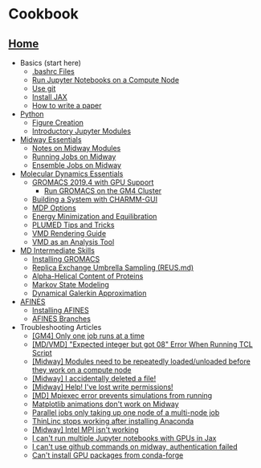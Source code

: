# Cookbook

## [Home](Home.md)
* Basics (start here)
  * [.bashrc Files](src/Making-a-Useful-.bashrc-file.md)
  * [Run Jupyter Notebooks on a Compute Node](src/Run-Jupyter-Notebooks-on-a-Compute-Node.md)
  * [Use git](src/use-git.md)
  * [Install JAX](src/Installing_JAX.md)
  * [How to write a paper](src/How-to-write-a-paper.md)
* [Python](src/Python.md)
  * [Figure Creation](src/Figure-Creation.md)
  * [Introductory Jupyter Modules](src/Introductory-Jupyter-Modules.md)
* [Midway Essentials](src/Midway-Essentials.md)
  * [Notes on Midway Modules](src/Notes-on-Midway-Modules.md)
  * [Running Jobs on Midway](src/Running-Jobs-on-Midway.md)
  * [Ensemble Jobs on Midway](src/ensemble.md)
* [Molecular Dynamics Essentials](src/Molecular-Dynamics-Essentials.md)
  * [GROMACS 2019.4 with GPU Support](src/GROMACS-2019.4-with-GPU-Support.md)
    * [Run GROMACS on the GM4 Cluster](src/Run-Gromacs-on-the-GM4-Cluster.md)
  * [Building a System with CHARMM-GUI](src/Building-a-System-With-CHARMM-GUI.md)
  * [MDP Options](src/MDP-options.md)
  * [Energy Minimization and Equilibration](src/Energy-Minimization-and-Equilibration.md)
  * [PLUMED Tips and Tricks](src/PLUMED-Tips-and-Tricks.md)
  * [VMD Rendering Guide](src/VMD-Rendering-Guide.md)
  * [VMD as an Analysis Tool](src/VMD-as-an-Analysis-Tool.md)
* [MD Intermediate Skills](src/MD-Intermediate-Skills.md)
  * [Installing GROMACS](src/Installing-GROMACS-on-Bridges-(XSEDE.md).md)
  * [Replica Exchange Umbrella Sampling (REUS.md)](src/Replica-Exchange-Umbrella-Sampling-(REUS).md)
  * [Alpha-Helical Content of Proteins](src/Alpha-helical-content-of-protein-sequences.md)
  * [Markov State Modeling](src/Markov-State-Modeling.md)
  * [Dynamical Galerkin Approximation](src/DGA.md)
* [AFINES](src/AFINES.md)
  * [Installing AFINES](src/Installing-AFINES.md)
  * [AFINES Branches](src/AFINES-Branches.md)
* Troubleshooting Articles
  * [\[GM4\] Only one job runs at a time](src/%5BGM4%5D-Only-one-job-runs-at-a-time.md)
  * [\[MD/VMD\] "Expected integer but got 08" Error When Running TCL Script](src/%5BMD_VMD%5D-%20Expected-integer-but-got-08%20-Error-When-Running-TCL-Script.md)
  * [\[Midway\] Modules need to be repeatedly loaded/unloaded before they work on a compute node](src/%5BMidway%5D-Modules-need-to-be-repeatedly-loaded_unloaded-before-they-work-on-a-compute-node..md)
  * [\[Midway\] I accidentally deleted a file!](src/%5BMidway%5D-I-accidentally-deleted-a-file!.md)
  * [\[Midway\] Help! I've lost write permissions!](src/%5BMidway%5D-Help!-I've-lost-write-permissions!.md)
  * [\[MD\] Mpiexec error prevents simulations from running](src/%5BMD%5D-Mpiexec-error-prevents-simulations-from-running.md)
  * [Matplotlib animations don't work on Midway](src/Matplotlib-animations-don't-work-on-Midway.md)
  * [Parallel jobs only taking up one node of a multi-node job](src/Parallel-jobs-only-taking-up-1-node-of-a-multi-node-job-(common-with-GROMACS-5.1.4).md)
  * [ThinLinc stops working after installing Anaconda](src/ThinLinc-stops-working-after-installing-Anaconda.md)
  * [\[Midway\] Intel MPI isn't working](src/%5BMidway%5D%20Intel%20MPI%20isn't%20working.md)
  * [I can't run multiple Jupyter notebooks with GPUs in Jax](src/multiple-notebooks-jax.md)
  * [I can't use github commands on midway, authentication failed](src/Caching-Github-Auth-Tokens.md)
  * [Can't install GPU packages from conda-forge](src/Can't_install_GPU_packages_from_conda-forge.md)


